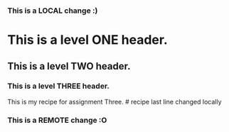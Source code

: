 ### This is a LOCAL change :)

# This is a level ONE header.
## This is a level TWO header.
### This is a level THREE header.

This is my recipe for assignment Three. # recipe
last line changed locally

### This is a REMOTE change :O